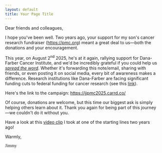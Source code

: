 ```yaml
---
layout: default
title: Your Page Title
---
```

Dear friends and colleagues,

I hope you've been well. Two years ago, your support for my son's cancer research fundraiser (<a href="https://pmc.org">https://pmc.org</a>) meant a great deal to us&mdash;both the donations and your encouragement.

This year, on August 2<sup>nd</sup> 2025, he's at it again, rallying support for Dana-Farber Cancer Institute, and we'd be incredibly grateful if you could help us <i><u>spread the word</u></i>. Whether it's forwarding this note/email, sharing with friends, or even posting it on social media, every bit of awareness makes a difference. Research institutions like Dana-Farber are facing significant funding cuts to federal funding for cancer research (see this <a
href="https://www.fightcancer.org/releases/future-cancer-cures-jeopardy-president-proposes-massive-cuts-national-cancer-institute">link</a>).

Here's the link to the campaign: <a
href="https://jjpmc2025.carrd.co/">https://jjpmc2025.carrd.co/</a>

Of course, donations are welcome, but this time our biggest ask is simply helping others learn about it. Thank you again for being part of this journey&mdash;we couldn't do it without you.

Have a look at this <a
href="https://photos.app.goo.gl/MNcw7C8SHzAKwfWeA" target="_blank" rel="noopener noreferrer">video clip</a> I took at one of the starting lines two years ago!

Warmly,

<span style="font-family: 'Allura', cursive;">
Jimmy
</span>
